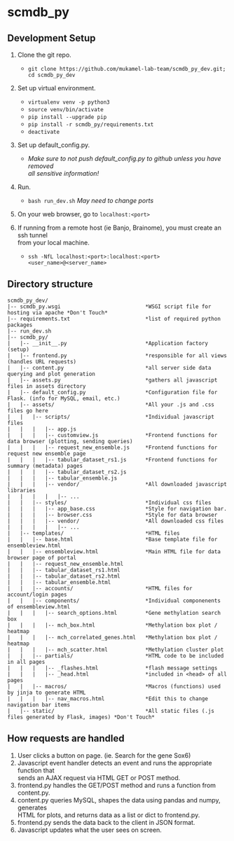# scmdb_py

## Development Setup
1. Clone the git repo.

   * `git clone https://github.com/mukamel-lab-team/scmdb_py_dev.git; cd scmdb_py_dev`

2. Set up virtual environment. 

   * `virtualenv venv -p python3`
   * `source venv/bin/activate`
   * `pip install --upgrade pip`
   * `pip install -r scmdb_py/requirements.txt`
   * `deactivate`

3. Set up default_config.py.
   * *Make sure to not push default_config.py to github unless you have removed  
all sensitive information!*
4. Run.
   * `bash run_dev.sh` *May need to change ports*
5. On your web browser, go to `localhost:<port>`
6. If running from a remote host (ie Banjo, Brainome), you must create an ssh tunnel  
from your local machine.
   * `ssh -NfL localhost:<port>:localhost:<port> <user_name>@<server_name>`


## Directory structure
```
scmdb_py_dev/
|-- scmdb_py.wsgi                           *WSGI script file for hosting via apache *Don't Touch*
|-- requirements.txt                        *list of required python packages
|-- run_dev.sh
|-- scmdb_py/
|   |-- __init__.py                         *Application factory (setup)
|   |-- frontend.py                         *responsible for all views (handles URL requests)
|   |-- content.py                          *all server side data querying and plot generation
|   |-- assets.py                           *gathers all javascript files in assets directory
|   |-- default_config.py                   *Configuration file for Flask. (info for MySQL, email, etc.)
|   |-- assets/                             *All your .js and .css files go here
|   |   |-- scripts/                        *Individual javascript files
|   |   |   |-- app.js                      
|   |   |   |-- customview.js               *Frontend functions for data browser (plotting, sending queries)
|   |   |   |-- request_new_ensemble.js     *Frontend functions for request new ensemble page
|   |   |   |-- tabular_dataset_rs1.js      *Frontend functions for summary (metadata) pages
|   |   |   |-- tabular_dataset_rs2.js
|   |   |   |-- tabular_ensemble.js
|   |   |   |-- vendor/                     *All downloaded javascript libraries
|   |   |   |   |-- ...
|   |   |-- styles/                         *Individual css files
|   |   |   |-- app_base.css                *Style for navigation bar.
|   |   |   |-- browser.css                 *Style for data browser
|   |   |   |-- vendor/                     *All downloaded css files
|   |   |   |   |-- ...
|   |-- templates/                          *HTML files 
|   |   |-- base.html                       *Base template file for ensembleview.html
|   |   |-- ensembleview.html               *Main HTML file for data browser page of portal
|   |   |-- request_new_ensemble.html
|   |   |-- tabular_dataset_rs1.html
|   |   |-- tabular_dataset_rs2.html
|   |   |-- tabular_ensemble.html
|   |   |-- accounts/                       *HTML files for account/login pages
|   |   |-- components/                     *Individual componenents of ensembleview.html
|   |   |   |-- search_options.html         *Gene methylation search box
|   |   |   |-- mch_box.html                *Methylation box plot / heatmap
|   |   |   |-- mch_correlated_genes.html   *Methylation box plot / heatmap
|   |   |   |-- mch_scatter.html            *Methylation cluster plot
|   |   |-- partials/                       *HTML code to be included in all pages
|   |   |   |-- _flashes.html               *flash message settings
|   |   |   |-- _head.html                  *included in <head> of all pages
|   |   |-- macros/                         *Macros (functions) used by jinja to generate HTML
|   |   |   |-- nav_macros.html             *Edit this to change navigation bar items
|   |-- static/                             *All static files (.js files generated by Flask, images) *Don't Touch*
```

## How requests are handled
1. User clicks a button on page. (ie. Search for the gene Sox6)
2. Javascript event handler detects an event and runs the appropriate function that  
sends an AJAX request via HTML GET or POST method.
3. frontend.py handles the GET/POST method and runs a function from content.py.
4. content.py queries MySQL, shapes the data using pandas and numpy, generates  
HTML for plots, and returns data as a list or dict to frontend.py.
5. frontend.py sends the data back to the client in JSON format.
6. Javascript updates what the user sees on screen. 
